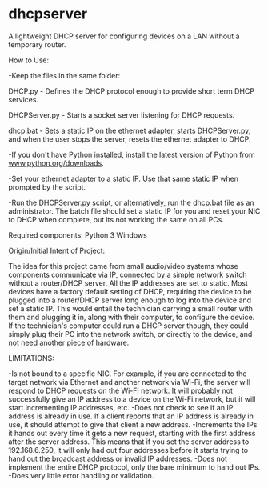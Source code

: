 # dhcpserver
A lightweight DHCP server for configuring devices on a LAN without a temporary router.


How to Use:

-Keep the files in the same folder:

  DHCP.py - Defines the DHCP protocol enough to provide short term DHCP services.
  
  DHCPServer.py - Starts a socket server listening for DHCP requests.
  
  dhcp.bat - Sets a static IP on the ethernet adapter, starts DHCPServer.py, and when the user stops the server, resets the ethernet adapter to DHCP.
  
-If you don't have Python installed, install the latest version of Python from www.python.org/downloads.

-Set your ethernet adapter to a static IP. Use that same static IP when prompted by the script.

-Run the DHCPServer.py script, or alternatively, run the dhcp.bat file as an administrator. The batch file should set a static IP for you and reset your NIC to DHCP when complete, but its not working the same on all PCs.

<!-- 
This apparently does not work the same on all computers.

-Run dhcp.bat as administrator.

This will provide nice prompts to guide you through, and will also set your ethernet adapter to a static IP for you. When you exit the server, it will set the ethernet adapter back to DHCP. If your ethernet adapter is not named "Ethernet", and you can check this by running ipconfig in the command prompt, you will need to open the .bat file in a text editor and change the name. -->


Required components:
Python 3
Windows

Origin/Initial Intent of Project:

The idea for this project came from small audio/video systems whose components communicate via IP, connected by a simple network switch without a router/DHCP server. All the IP addresses are set to static. Most devices have a factory default setting of DHCP, requiring the device to be plugged into a router/DHCP server long enough to log into the device and set a static IP. This would entail the technician carrying a small router with them and plugging it in, along with their computer, to configure the device. If the technician's computer could run a DHCP server though, they could simply plug their PC into the network switch, or directly to the device, and not need another piece of hardware.


LIMITATIONS:

-Is not bound to a specific NIC. For example, if you are connected to the target network via Ethernet and another network via Wi-Fi, the server will respond to DHCP requests on the Wi-Fi network. It will probably not successfully give an IP address to a device on the Wi-Fi network, but it will start incrementing IP addresses, etc.
-Does not check to see if an IP address is already in use. If a client reports that an IP address is already in use, it should attempt to give that client a new address.
-Increments the IPs it hands out every time it gets a new request, starting with the first address after the server address. This means that if you set the server address to 192.168.6.250, it will only had out four addresses before it starts trying to hand out the broadcast address or invalid IP addresses.
-Does not implement the entire DHCP protocol, only the bare minimum to hand out IPs.
-Does very little error handling or validation.
